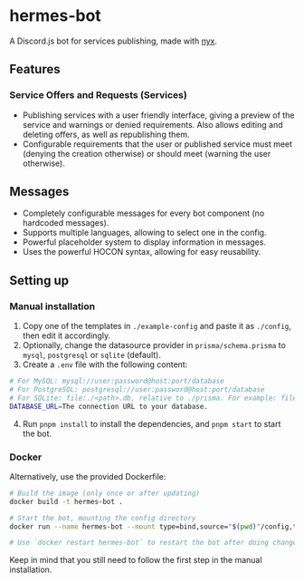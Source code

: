 # hermes-bot

A Discord.js bot for services publishing, made with [nyx](https://github.com/nyx-discord/nyx).

## Features

### Service Offers and Requests (Services)

* Publishing services with a user friendly interface, giving a preview of the service and warnings or denied
  requirements. Also allows editing and deleting offers, as well as republishing them.
* Configurable requirements that the user or published service must meet (denying the creation otherwise) or should
  meet (warning the user otherwise).

## Messages

* Completely configurable messages for every bot component (no hardcoded messages).
* Supports multiple languages, allowing to select one in the config.
* Powerful placeholder system to display information in messages.
* Uses the powerful HOCON syntax, allowing for easy reusability.

## Setting up

### Manual installation

1. Copy one of the templates in `./example-config` and paste it as `./config`, then edit it accordingly.
2. Optionally, change the datasource provider in `prisma/schema.prisma` to `mysql`, `postgresql` or `sqlite` (default).
3. Create a `.env` file with the following content:

```bash
# For MySQL: mysql://user:password@host:port/database
# For PostgreSQL: postgresql://user:password@host:port/database
# For SQLite: file:./<path>.db, relative to ./prisma. For example: file:../database.db
DATABASE_URL=The connection URL to your database.
```

4. Run `pnpm install` to install the dependencies, and `pnpm start` to start the bot.

### Docker

Alternatively, use the provided Dockerfile:

```bash
# Build the image (only once or after updating)
docker build -t hermes-bot .

# Start the bot, mounting the config directory
docker run --name hermes-bot --mount type=bind,source="$(pwd)"/config,target=/usr/src/app/config -d hermes-bot

# Use `docker restart hermes-bot` to restart the bot after doing changes in config.
```

Keep in mind that you still need to follow the first step in the manual installation.
